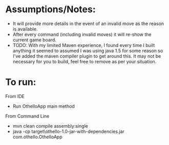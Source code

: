 # Assumptions/Notes:

* It will provide more details in the event of an invalid move as the reason is available.
* After every command (including invalid moves) it will re-show the current game board.
* TODO: With my limited Maven experience, I found every time I built anything it seemed to assumed I was using java 1.5 for some reason so I've added the maven compiler plugin to get around this. It may not be necessary for you to build, feel free to remove as per your situation.

# To run:
From IDE
* Run OthelloApp main method

From Command Line
* mvn clean compile assembly:single
* java -cp target\othello-1.0-jar-with-dependencies.jar com.othello.OthelloApp